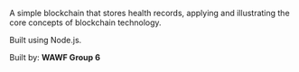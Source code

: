 A simple blockchain that stores health records, applying and illustrating the core concepts of blockchain technology.

Built using Node.js.

Built by: **WAWF Group 6** 

